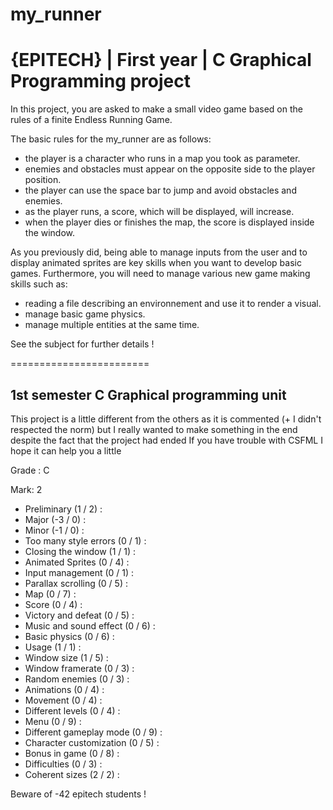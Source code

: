 # my_runner
# {EPITECH} | First year | C Graphical Programming project

In this project, you are asked to make a small video game based on the rules of a finite Endless Running Game.

The basic rules for the my_runner are as follows:

  - the player is a character who runs in a map you took as parameter.
  - enemies and obstacles must appear on the opposite side to the player position.
  - the player can use the space bar to jump and avoid obstacles and enemies.
  - as the player runs, a score, which will be displayed, will increase.
  - when the player dies or finishes the map, the score is displayed inside the window.
  
As you previously did, being able to manage inputs from the user and to display animated sprites are key
skills when you want to develop basic games. 
Furthermore, you will need to manage various new game making skills such as:

  - reading a file describing an environnement and use it to render a visual.
  - manage basic game physics.
  - manage multiple entities at the same time.

See the subject for further details !

========================

## 1st semester C Graphical programming unit

This project is a little different from the others as it is commented (+ I didn't respected the norm) but I really wanted to make something in the end despite the fact that the project had ended
If you have trouble with CSFML I hope it can help you a little

Grade : C

Mark: 2

- Preliminary (1 / 2) :
- Major (-3 / 0) :
- Minor (-1 / 0) :
- Too many style errors (0 / 1) :
- Closing the window (1 / 1) :
- Animated Sprites (0 / 4) :
- Input management (0 / 1) :
- Parallax scrolling (0 / 5) :
- Map (0 / 7) :
- Score (0 / 4) :
- Victory and defeat (0 / 5) :
- Music and sound effect (0 / 6) :
- Basic physics (0 / 6) :
- Usage (1 / 1) :
- Window size (1 / 5) :
- Window framerate (0 / 3) :
- Random enemies (0 / 3) :
- Animations (0 / 4) :
- Movement (0 / 4) :
- Different levels (0 / 4) :
- Menu (0 / 9) :
- Different gameplay mode (0 / 9) :
- Character customization (0 / 5) :
- Bonus in game (0 / 8) :
- Difficulties (0 / 3) :
- Coherent sizes (2 / 2) :

Beware of -42 epitech students !
